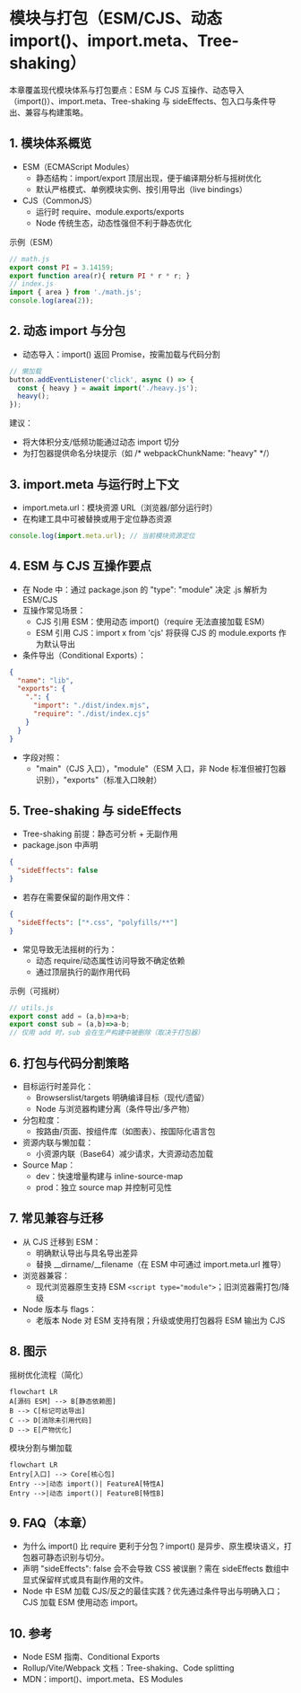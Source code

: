 # 模块与打包（ESM/CJS、动态 import()、import.meta、Tree-shaking）

本章覆盖现代模块体系与打包要点：ESM 与 CJS 互操作、动态导入（import()）、import.meta、Tree-shaking 与 sideEffects、包入口与条件导出、兼容与构建策略。

## 1. 模块体系概览

- ESM（ECMAScript Modules）
  - 静态结构：import/export 顶层出现，便于编译期分析与摇树优化
  - 默认严格模式、单例模块实例、按引用导出（live bindings）
- CJS（CommonJS）
  - 运行时 require、module.exports/exports
  - Node 传统生态，动态性强但不利于静态优化

示例（ESM）
```js
// math.js
export const PI = 3.14159;
export function area(r){ return PI * r * r; }
// index.js
import { area } from './math.js';
console.log(area(2));
```

## 2. 动态 import 与分包

- 动态导入：import() 返回 Promise，按需加载与代码分割
```js
// 懒加载
button.addEventListener('click', async () => {
  const { heavy } = await import('./heavy.js');
  heavy();
});
```
建议：
- 将大体积分支/低频功能通过动态 import 切分
- 为打包器提供命名分块提示（如 /* webpackChunkName: "heavy" */）

## 3. import.meta 与运行时上下文

- import.meta.url：模块资源 URL（浏览器/部分运行时）
- 在构建工具中可被替换或用于定位静态资源
```js
console.log(import.meta.url); // 当前模块资源定位
```

## 4. ESM 与 CJS 互操作要点

- 在 Node 中：通过 package.json 的 "type": "module" 决定 .js 解析为 ESM/CJS
- 互操作常见场景：
  - CJS 引用 ESM：使用动态 import()（require 无法直接加载 ESM）
  - ESM 引用 CJS：import x from 'cjs' 将获得 CJS 的 module.exports 作为默认导出
- 条件导出（Conditional Exports）：
```json
{
  "name": "lib",
  "exports": {
    ".": {
      "import": "./dist/index.mjs",
      "require": "./dist/index.cjs"
    }
  }
}
```
- 字段对照：
  - "main"（CJS 入口），"module"（ESM 入口，非 Node 标准但被打包器识别），"exports"（标准入口映射）

## 5. Tree-shaking 与 sideEffects

- Tree-shaking 前提：静态可分析 + 无副作用
- package.json 中声明
```json
{
  "sideEffects": false
}
```
- 若存在需要保留的副作用文件：
```json
{
  "sideEffects": ["*.css", "polyfills/**"]
}
```
- 常见导致无法摇树的行为：
  - 动态 require/动态属性访问导致不确定依赖
  - 通过顶层执行的副作用代码

示例（可摇树）
```js
// utils.js
export const add = (a,b)=>a+b;
export const sub = (a,b)=>a-b;
// 仅用 add 时，sub 会在生产构建中被删除（取决于打包器）
```

## 6. 打包与代码分割策略

- 目标运行时差异化：
  - Browserslist/targets 明确编译目标（现代/遗留）
  - Node 与浏览器构建分离（条件导出/多产物）
- 分包粒度：
  - 按路由/页面、按组件库（如图表）、按国际化语言包
- 资源内联与懒加载：
  - 小资源内联（Base64）减少请求，大资源动态加载
- Source Map：
  - dev：快速增量构建与 inline-source-map
  - prod：独立 source map 并控制可见性

## 7. 常见兼容与迁移

- 从 CJS 迁移到 ESM：
  - 明确默认导出与具名导出差异
  - 替换 __dirname/__filename（在 ESM 中可通过 import.meta.url 推导）
- 浏览器兼容：
  - 现代浏览器原生支持 ESM `<script type="module">`；旧浏览器需打包/降级
- Node 版本与 flags：
  - 老版本 Node 对 ESM 支持有限；升级或使用打包器将 ESM 输出为 CJS

## 8. 图示

摇树优化流程（简化）
```mermaid
flowchart LR
A[源码 ESM] --> B[静态依赖图]
B --> C[标记可达导出]
C --> D[消除未引用代码]
D --> E[产物优化]
```

模块分割与懒加载
```mermaid
flowchart LR
Entry[入口] --> Core[核心包]
Entry -->|动态 import()| FeatureA[特性A]
Entry -->|动态 import()| FeatureB[特性B]
```

## 9. FAQ（本章）

- 为什么 import() 比 require 更利于分包？import() 是异步、原生模块语义，打包器可静态识别与切分。
- 声明 "sideEffects": false 会不会导致 CSS 被误删？需在 sideEffects 数组中显式保留样式或具有副作用的文件。
- Node 中 ESM 加载 CJS/反之的最佳实践？优先通过条件导出与明确入口；CJS 加载 ESM 使用动态 import。

## 10. 参考

- Node ESM 指南、Conditional Exports
- Rollup/Vite/Webpack 文档：Tree-shaking、Code splitting
- MDN：import()、import.meta、ES Modules